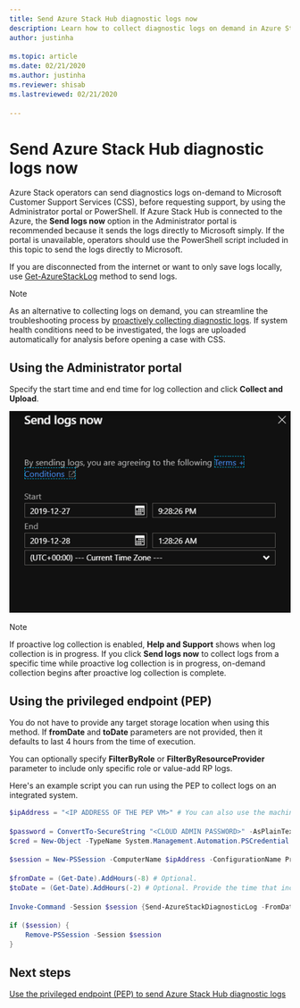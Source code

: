 ```yaml
---
title: Send Azure Stack Hub diagnostic logs now 
description: Learn how to collect diagnostic logs on demand in Azure Stack Hub using the Administrator portal or a PowerShell script.
author: justinha

ms.topic: article
ms.date: 02/21/2020
ms.author: justinha
ms.reviewer: shisab
ms.lastreviewed: 02/21/2020

---
```

# Send Azure Stack Hub diagnostic logs now

Azure Stack operators can send diagnostics logs on-demand to Microsoft Customer Support Services (CSS), before requesting support, by using the Administrator portal or PowerShell. If Azure Stack Hub is connected to the Azure, the **Send logs now** option in the Administrator portal is recommended because it sends the logs directly to Microsoft simply. If the portal is unavailable, operators should use the PowerShell script included in this topic to send the logs directly to Microsoft.

If you are disconnected from the internet or want to only save logs locally, use [Get-AzureStackLog](azure-stack-get-azurestacklog.md) method to send logs.

>[!Note]
>As an alternative to collecting logs on demand, you can streamline the troubleshooting process by [proactively collecting diagnostic logs](azure-stack-configure-automatic-diagnostic-log-collection-tzl.md). If system health conditions need to be investigated, the logs are uploaded automatically for analysis before opening a case with CSS. 

## Using the Administrator portal

Specify the start time and end time for log collection and click **Collect and Upload**. 

![Screenshot of option to Send logs now](media/azure-stack-help-and-support/send-logs-now.png)

>[!NOTE]
>If proactive log collection is enabled, **Help and Support** shows when log collection is in progress. If you click **Send logs now** to collect logs from a specific time while proactive log collection is in progress, on-demand collection begins after proactive log collection is complete.

## Using the privileged endpoint (PEP) 

You do not have to provide any target storage location when using this method. If **fromDate** and **toDate** parameters are not provided, then it defaults to last 4 hours from the time of execution. 

You can optionally specify **FilterByRole** or **FilterByResourceProvider** parameter to include only specific role or value-add RP logs. 

Here's an example script you can run using the PEP to collect logs on an integrated system. 


```powershell
$ipAddress = "<IP ADDRESS OF THE PEP VM>" # You can also use the machine name instead of IP here. 
 
$password = ConvertTo-SecureString "<CLOUD ADMIN PASSWORD>" -AsPlainText -Force 
$cred = New-Object -TypeName System.Management.Automation.PSCredential ("<DOMAIN NAME>\CloudAdmin", $password) 
 
$session = New-PSSession -ComputerName $ipAddress -ConfigurationName PrivilegedEndpoint -Credential $cred 
 
$fromDate = (Get-Date).AddHours(-8) # Optional. 
$toDate = (Get-Date).AddHours(-2) # Optional. Provide the time that includes the period for your issue 
 
Invoke-Command -Session $session {Send-AzureStackDiagnosticLog -FromDate $using:fromDate -ToDate $using:toDate} 
 
if ($session) { 
    Remove-PSSession -Session $session 
} 
```

## Next steps

[Use the privileged endpoint (PEP) to send Azure Stack Hub diagnostic logs](azure-stack-get-azurestacklog.md)
